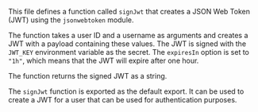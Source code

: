 This file defines a function called `signJwt` that creates a JSON Web Token (JWT) using the `jsonwebtoken` module.

The function takes a user ID and a username as arguments and creates a JWT with a payload containing these values. The JWT is signed with the `JWT_KEY` environment variable as the secret. The `expiresIn` option is set to `"1h"`, which means that the JWT will expire after one hour.

The function returns the signed JWT as a string.

The `signJwt` function is exported as the default export. It can be used to create a JWT for a user that can be used for authentication purposes.
